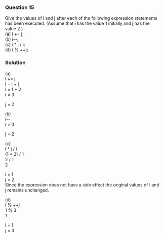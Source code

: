 ### Question 15

Give the values of i and j after each of the following expression statements has been executed. (Assume that i has the value 1 initially and j has the value 2.)  
(a) i += j;  
(b) i--;  
(c) i * j / i;  
(d) i % ++j;

### Solution

(a)  
i += j  
i = i + j  
i = 1 + 2  
i = 3

j = 2

(b)  
i--  
i = 0  

j = 2

(c)  
i * j / i  
(1 * 2) / 1  
2 / 1  
2

i = 1  
j = 2  
Since the expression does not have a side effect the original values of i and j remains unchanged.

(d)  
i % ++j  
1 % 3  
1

i = 1  
j = 3

